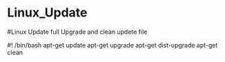 # Linux_Update
#Linux Update full Upgrade and clean updete file 

#! /bin/bash
apt-get update
apt-get upgrade
apt-get dist-upgrade
apt-get clean
